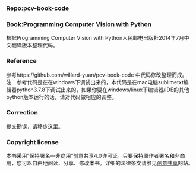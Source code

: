 ### Repo:pcv-book-code

### Book:Programming Computer Vision with Python
根据Programming Computer Vision with Python人民邮电出版社2014年7月中文翻译版本整理代码。

### Reference
参考https://github.com/willard-yuan/pcv-book-code 中代码修改整理而成。
注：参考代码是在在windows下调试出来的，本代码是在mac电脑sublimetxt编辑器python3.7.8下调试出来的，如果你要在windows/linux下编辑器/IDE的其他python版本运行的话，请对代码做相应的调整。
 
### Correction
提交勘误，请移步[这里](http://www.ituring.com.cn/book/1349)。

### Copyright license
本书采用“保持署名—非商用”创意共享4.0许可证。只要保持原作者署名和非商用，您可以自由地阅读、分享、修改本书。详细的法律条文请参见[创意共享](http://creativecommons.org/licenses/by-nc/4.0/)网站。
